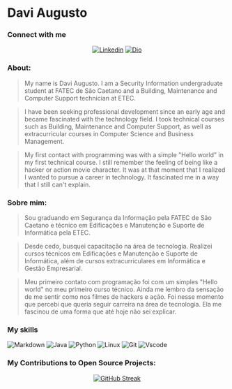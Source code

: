 <h1>
<a href="https://github.com/ydavisx-jpg">
</a><span>Davi Augusto</span>
</h1>

### Connect with me

<center>

[![Linkedin](https://img.shields.io/badge/Linkedin-333333?style=for-the-badge&logo=linkedin&logoColor=blue)](https://www.linkedin.com/in/davi-augusto-325393263/)
[![Dio](https://img.shields.io/badge/Dio-333333?style=for-the-badge&logo=salesforce&logoColor=blue)](https://www.dio.me/users/contatodaviaugustof14_66706)

</center>

### About:
>My name is Davi Augusto. I am a Security Information undergraduate student at FATEC de São Caetano and a Building, Maintenance and Computer Support technician at ETEC.

>I have been seeking professional development since an early age and became fascinated with the technology field. I took technical courses such as Building, Maintenance and Computer Support, as well as extracurricular courses in Computer Science and Business Management.

>My first contact with programming was with a simple "Hello world" in my first technical course. I still remember the feeling of being like a hacker or action movie character. It was at that moment that I realized I wanted to pursue a career in technology. It fascinated me in a way that I still can't explain.

### Sobre mim:
>Sou graduando em Segurança da Informação pela FATEC de São Caetano e técnico em Edificações e Manutenção e Suporte de Informática pela ETEC.

>Desde cedo, busquei capacitação na área de tecnologia. Realizei cursos técnicos em Edificações e Manutenção e Suporte de Informática, além de cursos extracurriculares em Informática e Gestão Empresarial.

>Meu primeiro contato com programação foi com um simples "Hello world" no meu primeiro curso técnico. Ainda me lembro da sensação de me sentir como nos filmes de hackers e ação. Foi nesse momento que percebi que queria seguir carreira na área de tecnologia. Ela me fascinou de uma forma que até hoje não sei explicar.

### My skills
![Markdown](https://img.shields.io/badge/Markdown-000?style=for-the-badge&logo=markdown)
![Java](https://img.shields.io/badge/java-%23ED8B00.svg?style=for-the-badge&logo=openjdk&logoColor=white)
![Python](https://img.shields.io/badge/python-3670A0?style=for-the-badge&logo=python&logoColor=ffdd54)
![Linux](https://img.shields.io/badge/Linux-000?style=for-the-badge&logo=linux&logoColor=FCC624)
![Git](https://img.shields.io/badge/GIT-E44C30?style=for-the-badge&logo=git&logoColor=white)
![Vscode](https://img.shields.io/badge/Vscode-007ACC?style=for-the-badge&logo=visual-studio-code&logoColor=white)


### My Contributions to Open Source Projects:
<center>

[![GitHub Streak](https://streak-stats.demolab.com/?user=ydavisx-jpg&theme=bear&background=000&border=30A3DC&dates=FFF)](https://git.io/streak-stats)


</center>


